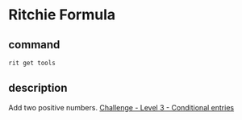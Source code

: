 # Ritchie Formula

## command

```bash
rit get tools
```

## description

Add two positive numbers. [Challenge - Level 3 - Conditional entries](https://docs.ritchiecli.io/v/v2.0-pt/challenges/level-3)
